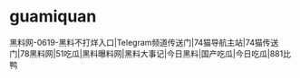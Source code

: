 # guamiquan
黑料网-0619-黑料不打烊入口|Telegram频道传送门|74猫导航主站|74猫传送门|78黑料网|51吃瓜|黑料曝料网|黑料大事记|今日黑料|国产吃瓜|今日吃瓜|881比鸭
